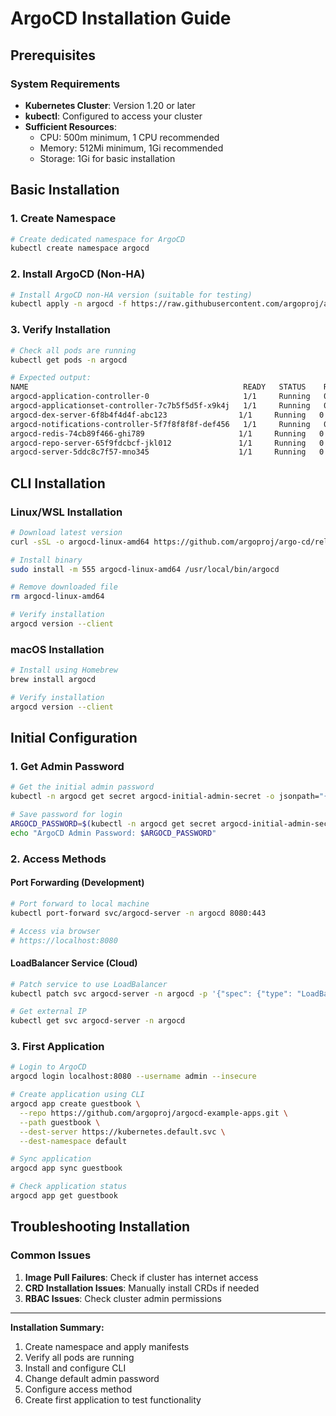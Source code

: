 # ArgoCD Installation Guide

## Prerequisites

### System Requirements
- **Kubernetes Cluster**: Version 1.20 or later
- **kubectl**: Configured to access your cluster
- **Sufficient Resources**: 
  - CPU: 500m minimum, 1 CPU recommended
  - Memory: 512Mi minimum, 1Gi recommended
  - Storage: 1Gi for basic installation

## Basic Installation

### 1. Create Namespace
```bash
# Create dedicated namespace for ArgoCD
kubectl create namespace argocd
```

### 2. Install ArgoCD (Non-HA)
```bash
# Install ArgoCD non-HA version (suitable for testing)
kubectl apply -n argocd -f https://raw.githubusercontent.com/argoproj/argo-cd/stable/manifests/install.yaml
```

### 3. Verify Installation
```bash
# Check all pods are running
kubectl get pods -n argocd

# Expected output:
NAME                                                READY   STATUS    RESTARTS   AGE
argocd-application-controller-0                     1/1     Running   0          5m
argocd-applicationset-controller-7c7b5f5d5f-x9k4j   1/1     Running   0          5m
argocd-dex-server-6f8b4f4d4f-abc123                1/1     Running   0          5m
argocd-notifications-controller-5f7f8f8f8f-def456   1/1     Running   0          5m
argocd-redis-74cb89f466-ghi789                     1/1     Running   0          5m
argocd-repo-server-65f9fdcbcf-jkl012               1/1     Running   0          5m
argocd-server-5ddc8c7f57-mno345                    1/1     Running   0          5m
```

## CLI Installation

### Linux/WSL Installation
```bash
# Download latest version
curl -sSL -o argocd-linux-amd64 https://github.com/argoproj/argo-cd/releases/latest/download/argocd-linux-amd64

# Install binary
sudo install -m 555 argocd-linux-amd64 /usr/local/bin/argocd

# Remove downloaded file
rm argocd-linux-amd64

# Verify installation
argocd version --client
```

### macOS Installation
```bash
# Install using Homebrew
brew install argocd

# Verify installation
argocd version --client
```

## Initial Configuration

### 1. Get Admin Password
```bash
# Get the initial admin password
kubectl -n argocd get secret argocd-initial-admin-secret -o jsonpath="{.data.password}" | base64 -d; echo

# Save password for login
ARGOCD_PASSWORD=$(kubectl -n argocd get secret argocd-initial-admin-secret -o jsonpath="{.data.password}" | base64 -d)
echo "ArgoCD Admin Password: $ARGOCD_PASSWORD"
```

### 2. Access Methods

#### Port Forwarding (Development)
```bash
# Port forward to local machine
kubectl port-forward svc/argocd-server -n argocd 8080:443

# Access via browser
# https://localhost:8080
```

#### LoadBalancer Service (Cloud)
```bash
# Patch service to use LoadBalancer
kubectl patch svc argocd-server -n argocd -p '{"spec": {"type": "LoadBalancer"}}'

# Get external IP
kubectl get svc argocd-server -n argocd
```

### 3. First Application
```bash
# Login to ArgoCD
argocd login localhost:8080 --username admin --insecure

# Create application using CLI
argocd app create guestbook \
  --repo https://github.com/argoproj/argocd-example-apps.git \
  --path guestbook \
  --dest-server https://kubernetes.default.svc \
  --dest-namespace default

# Sync application
argocd app sync guestbook

# Check application status
argocd app get guestbook
```

## Troubleshooting Installation

### Common Issues
1. **Image Pull Failures**: Check if cluster has internet access
2. **CRD Installation Issues**: Manually install CRDs if needed
3. **RBAC Issues**: Check cluster admin permissions

---

**Installation Summary:**
1. Create namespace and apply manifests
2. Verify all pods are running
3. Install and configure CLI
4. Change default admin password
5. Configure access method
6. Create first application to test functionality
